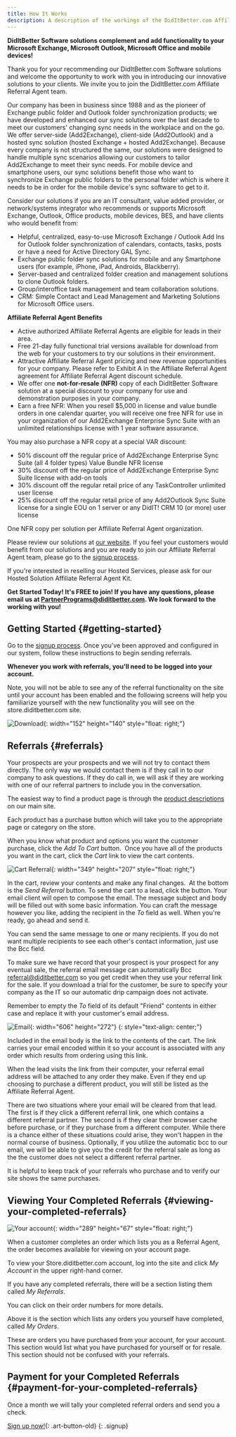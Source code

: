 ```yaml
---
title: How It Works
description: A description of the workings of the DidItBetter.com Affiliate Referral Agent Program
---
```


**DidItBetter Software solutions complement and add functionality to
your Microsoft Exchange, Microsoft Outlook, Microsoft Office and mobile
devices!**

Thank you for your recommending our DidItBetter.com Software solutions
and welcome the opportunity to work with you in introducing our
innovative solutions to your clients. We invite you to join the
DidItBetter.com Affiliate Referral Agent team.

Our company has been in business since 1988 and as the pioneer of
Exchange public folder and Outlook folder synchronization products; we
have developed and enhanced our sync solutions over the last decade to
meet our customers' changing sync needs in the workplace and on the go.
We offer server-side (Add2Exchange), client-side (Add2Outlook) and a
hosted sync solution (hosted Exchange + hosted Add2Exchange). Because
every company is not structured the same, our solutions were designed to
handle multiple sync scenarios allowing our customers to tailor
Add2Exchange to meet their sync needs. For mobile device and smartphone
users, our sync solutions benefit those who want to synchronize Exchange
public folders to the personal folder which is where it needs to be in
order for the mobile device's sync software to get to it.

Consider our solutions if you are an IT consultant, value added
provider, or network/systems integrator who recommends or supports
Microsoft Exchange, Outlook, Office products, mobile devices, BES, and
have clients who would benefit from:

* Helpful, centralized, easy-to-use Microsoft Exchange / Outlook Add Ins
  for Outlook folder synchronization of calendars, contacts, tasks,
  posts or have a need for Active Directory GAL Sync.
* Exchange public folder sync solutions for mobile and any Smartphone
  users (for example, iPhone, iPad, Androids, Blackberry).
* Server-based and centralized folder creation and management solutions
  to clone Outlook folders.
* Group/interoffice task management and team collaboration solutions.
* CRM: Simple Contact and Lead Management and Marketing Solutions for
  Microsoft Office users.

**Affiliate Referral Agent Benefits**

* Active authorized Affiliate Referral Agents are eligible for leads in
  their area.
* Free 21-day fully functional trial versions available for download
  from the web for your customers to try our solutions in their
  environment.
* Attractive Affiliate Referral Agent pricing and new revenue
  opportunities for your company. Please refer to Exhibit A in the
  Affiliate Referral Agent agreement for Affiliate Referral Agent
  discount schedule.
* We offer one **not-for-resale (NFR)** copy of each DidItBetter
  Software solution at a special discount to your company for use and
  demonstration purposes in your company.
* Earn a free NFR: When you resell $5,000 in license and value bundle
  orders in one calendar quarter, you will receive one free NFR for use
  in your organization of our Add2Exchange Enterprise Sync Suite with an
  unlimited relationships license with 1 year software assurance.

You may also purchase a NFR copy at a special VAR discount:

* 50% discount off the regular price of Add2Exchange Enterprise Sync
  Suite (all 4 folder types) Value Bundle NFR license
* 30% discount off the regular price of Add2Exchange Enterprise Sync
  Suite license with add-on tools
* 30% discount off the regular retail price of any TaskController
  unlimited user license
* 25% discount off the regular retail price of any Add2Outlook Sync
  Suite license for a single EOU on 1 server or any DidIT! CRM 10 (or
  more) user license

One NFR copy per solution per Affiliate Referral Agent organization.

Please review our solutions at [our website]. If you feel your customers
would benefit from our solutions and you are ready to join our Affiliate
Referral Agent team, please go to the [signup process].

If you're interested in reselling our Hosted Services, please ask for
our Hosted Solution Affiliate Referral Agent Kit.

**Get Started Today! It's FREE to join! If you have any questions,
please email us at PartnerPrograms@diditbetter.com. We look forward to
the working with you!**

## Getting Started   {#getting-started}

Go to the [signup process].  Once you've been approved and configured in
our system, follow these instructions to begin sending referrals.

**Whenever you work with referrals, you'll need to be logged into your
account.**

Note, you will not be able to see any of the referral functionality
on the site until your account has been enabled and the following
screens will help you familiarize yourself with the new functionality
you will see on the store.diditbetter.com site.

![Download]{: width="152" height="140" style="float: right;"}

## Referrals   {#referrals}

Your prospects are your prospects and we will not try to contact them
directly. The only way we would contact them is if they call in to our
company to ask questions. If they do call in, we will ask if they are
working with one of our referral partners to include you in the
conversation.

The easiest way to find a product page is through the [product
descriptions] on our main site.

Each product has a purchase button which will take you to the
appropriate page or category on the store.

When you know what product and options you want the customer purchase,
click the *Add To Cart* button.   Once you have all of the products you
want in the cart, click the *Cart* link to view the cart contents.

![Cart Referral]{: width="349" height="207" style="float: right;"}

In the cart, review your contents and make any final changes.  At the
bottom is the *Send Referral* button. To send the cart to a lead, click
the button. Your email client will open to compose the email. The
message subject and body will be filled out with some basic information.
You can craft the message however you like, adding the recipient in the
*To* field as well. When you're ready, go ahead and send it.

You can send the same message to one or many recipients. If you do not
want multiple recipients to see each other's contact information, just
use the Bcc field.

To make sure we have record that your prospect is your prospect for any
eventual sale, the referral email message can automatically Bcc
referral@diditbetter.com so you get credit when they use your referral
link for the sale. If you download a trial for the customer, be sure to
specify your company as the IT so our automatic drip campaign does not
activate.

Remember to empty the *To* field of its default "Friend" contents in
either case and replace it with your customer's email address.

![Email]{: width="606" height="272"}
{: style="text-align: center;"}

Included in the email body is the link to the contents of the cart. The
link carries your email encoded within it so your account is associated
with any order which results from ordering using this link.

When the lead visits the link from their computer, your referral email
address will be attached to any order they make. Even if they end up
choosing to purchase a different product, you will still be listed as
the Affiliate Referral Agent.

There are two situations where your email will be cleared from that
lead. The first is if they click a different referral link, one which
contains a different referral partner. The second is if they clear their
browser cache before purchase, or if they purchase from a different
computer. While there is a chance either of these situations could
arise, they won't happen in the normal course of business. Optionally,
if you utilize the automatic bcc to our email, we will be able to give
you the credit for the referral sale as long as the the customer does
not select a different referral partner.

It is helpful to keep track of your referrals who purchase and to verify
our site shows the same purchases.

## Viewing Your Completed Referrals   {#viewing-your-completed-referrals}

![Your account]{: width="289" height="67" style="float: right;"}

When a customer completes an order which lists you as a Referral Agent,
the order becomes available for viewing on your account page.

To view your Store.diditbetter.com account, log into the site and click
*My Account* in the upper right-hand corner.

If you have any completed referrals, there will be a section listing
them called *My Referrals*.

You can click on their order numbers for more details.

Above it is the section which lists any orders you yourself have
completed, called *My Orders*.

These are orders you have purchased from your account, for your account.
This section would list what you have purchased for yourself or for
resale. This section should not be confused with your referrals.

## Payment for your Completed Referrals   {#payment-for-your-completed-referrals}

Once a month we will tally your completed referral orders and send you a
check. 

[Sign up now!]{: .art-button-old}
{: .signup}

[our website]: http://www.diditbetter.com/ 
[signup process]: /referral_signup
[Download]: {{urls.media}}/download_button-2.png
[product descriptions]: http://www.diditbetter.com/products.aspx
[Cart Referral]: {{urls.media}}/cart_referral.png
[Email]: {{urls.media}}/email.png
[Your account]: {{urls.media}}/your_account.png
[Sign up now!]: /referral_signup
[Go to store]: http://store.diditbetter.com/


